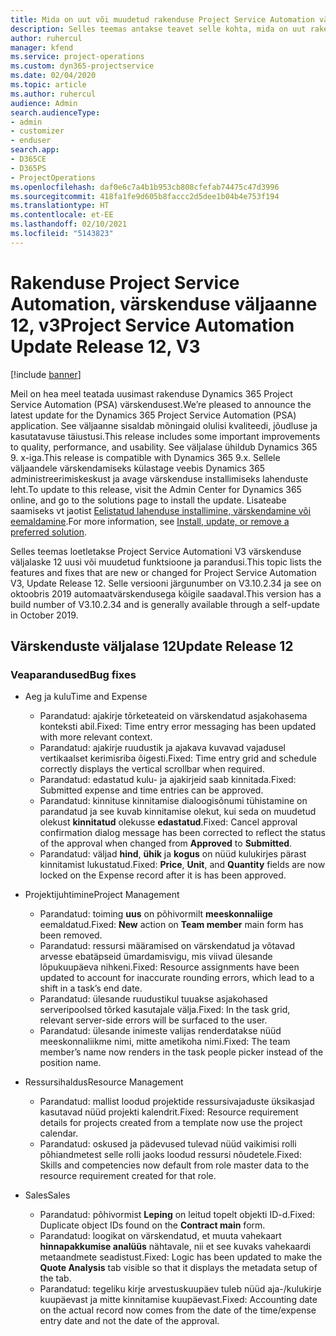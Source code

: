 ```yaml
---
title: Mida on uut või muudetud rakenduse Project Service Automation värskenduse väljaandes 12, V3
description: Selles teemas antakse teavet selle kohta, mida on uut rakenduse Project Service Automation värskenduse väljaandes 12, v3.
author: ruhercul
manager: kfend
ms.service: project-operations
ms.custom: dyn365-projectservice
ms.date: 02/04/2020
ms.topic: article
ms.author: ruhercul
audience: Admin
search.audienceType:
- admin
- customizer
- enduser
search.app:
- D365CE
- D365PS
- ProjectOperations
ms.openlocfilehash: daf0e6c7a4b1b953cb808cfefab74475c47d3996
ms.sourcegitcommit: 418fa1fe9d605b8faccc2d5dee1b04b4e753f194
ms.translationtype: HT
ms.contentlocale: et-EE
ms.lasthandoff: 02/10/2021
ms.locfileid: "5143823"
---
```

# <a name="project-service-automation-update-release-12-v3"></a><span data-ttu-id="53b9e-103">Rakenduse Project Service Automation, värskenduse väljaanne 12, v3</span><span class="sxs-lookup"><span data-stu-id="53b9e-103">Project Service Automation Update Release 12, V3</span></span>

[!include [banner](../includes/psa-now-project-operations.md)]

<span data-ttu-id="53b9e-104">Meil on hea meel teatada uusimast rakenduse Dynamics 365 Project Service Automation (PSA) värskendusest.</span><span class="sxs-lookup"><span data-stu-id="53b9e-104">We’re pleased to announce the latest update for the Dynamics 365 Project Service Automation (PSA) application.</span></span> <span data-ttu-id="53b9e-105">See väljaanne sisaldab mõningaid olulisi kvaliteedi, jõudluse ja kasutatavuse täiustusi.</span><span class="sxs-lookup"><span data-stu-id="53b9e-105">This release includes some important improvements to quality, performance, and usability.</span></span> <span data-ttu-id="53b9e-106">See väljalase ühildub Dynamics 365 9. x-iga.</span><span class="sxs-lookup"><span data-stu-id="53b9e-106">This release is compatible with Dynamics 365 9.x.</span></span> <span data-ttu-id="53b9e-107">Sellele väljaandele värskendamiseks külastage veebis Dynamics 365 administreerimiskeskust ja avage värskenduse installimiseks lahenduste leht.</span><span class="sxs-lookup"><span data-stu-id="53b9e-107">To update to this release, visit the Admin Center for Dynamics 365 online, and go to the solutions page to install the update.</span></span> <span data-ttu-id="53b9e-108">Lisateabe saamiseks vt jaotist [Eelistatud lahenduse installimine, värskendamine või eemaldamine](https://docs.microsoft.com/power-platform/admin/install-remove-preferred-solution).</span><span class="sxs-lookup"><span data-stu-id="53b9e-108">For more information, see [Install, update, or remove a preferred solution](https://docs.microsoft.com/power-platform/admin/install-remove-preferred-solution).</span></span>

<span data-ttu-id="53b9e-109">Selles teemas loetletakse Project Service Automationi V3 värskenduse väljalaske 12 uusi või muudetud funktsioone ja parandusi.</span><span class="sxs-lookup"><span data-stu-id="53b9e-109">This topic lists the features and fixes that are new or changed for Project Service Automation V3, Update Release 12.</span></span> <span data-ttu-id="53b9e-110">Selle versiooni järgunumber on V3.10.2.34 ja see on oktoobris 2019 automaatvärskendusega kõigile saadaval.</span><span class="sxs-lookup"><span data-stu-id="53b9e-110">This version has a build number of V3.10.2.34 and is generally available through a self-update in October 2019.</span></span>

## <a name="update-release-12"></a><span data-ttu-id="53b9e-111">Värskenduste väljalase 12</span><span class="sxs-lookup"><span data-stu-id="53b9e-111">Update Release 12</span></span>

### <a name="bug-fixes"></a><span data-ttu-id="53b9e-112">Veaparandused</span><span class="sxs-lookup"><span data-stu-id="53b9e-112">Bug fixes</span></span>

- <span data-ttu-id="53b9e-113">Aeg ja kulu</span><span class="sxs-lookup"><span data-stu-id="53b9e-113">Time and Expense</span></span>

    - <span data-ttu-id="53b9e-114">Parandatud: ajakirje tõrketeateid on värskendatud asjakohasema konteksti abil.</span><span class="sxs-lookup"><span data-stu-id="53b9e-114">Fixed: Time entry error messaging has been updated with more relevant context.</span></span>
    - <span data-ttu-id="53b9e-115">Parandatud: ajakirje ruudustik ja ajakava kuvavad vajadusel vertikaalset kerimisriba õigesti.</span><span class="sxs-lookup"><span data-stu-id="53b9e-115">Fixed: Time entry grid and schedule correctly displays the vertical scrollbar when required.</span></span>
    - <span data-ttu-id="53b9e-116">Parandatud: edastatud kulu- ja ajakirjeid saab kinnitada.</span><span class="sxs-lookup"><span data-stu-id="53b9e-116">Fixed: Submitted expense and time entries can be approved.</span></span>
    - <span data-ttu-id="53b9e-117">Parandatud: kinnituse kinnitamise dialoogisõnumi tühistamine on parandatud ja see kuvab kinnitamise olekut, kui seda on muudetud olekust **kinnitatud** olekusse **edastatud**.</span><span class="sxs-lookup"><span data-stu-id="53b9e-117">Fixed: Cancel approval confirmation dialog message has been corrected to reflect the status of the approval when changed from **Approved** to **Submitted**.</span></span>
    - <span data-ttu-id="53b9e-118">Parandatud: väljad **hind**, **ühik** ja **kogus** on nüüd kulukirjes pärast kinnitamist lukustatud.</span><span class="sxs-lookup"><span data-stu-id="53b9e-118">Fixed: **Price**, **Unit**, and **Quantity** fields are now locked on the Expense record after it is has been approved.</span></span>

- <span data-ttu-id="53b9e-119">Projektijuhtimine</span><span class="sxs-lookup"><span data-stu-id="53b9e-119">Project Management</span></span>

    - <span data-ttu-id="53b9e-120">Parandatud: toiming **uus** on põhivormilt **meeskonnaliige** eemaldatud.</span><span class="sxs-lookup"><span data-stu-id="53b9e-120">Fixed: **New** action on **Team member** main form has been removed.</span></span>
    - <span data-ttu-id="53b9e-121">Parandatud: ressursi määramised on värskendatud ja võtavad arvesse ebatäpseid ümardamisvigu, mis viivad ülesande lõpukuupäeva nihkeni.</span><span class="sxs-lookup"><span data-stu-id="53b9e-121">Fixed: Resource assignments have been updated to account for inaccurate rounding errors, which lead to a shift in a task’s end date.</span></span>
    - <span data-ttu-id="53b9e-122">Parandatud: ülesande ruudustikul tuuakse asjakohased serveripoolsed tõrked kasutajale välja.</span><span class="sxs-lookup"><span data-stu-id="53b9e-122">Fixed: In the task grid, relevant server-side errors will be surfaced to the user.</span></span>
    - <span data-ttu-id="53b9e-123">Parandatud: ülesande inimeste valijas renderdatakse nüüd meeskonnaliikme nimi, mitte ametikoha nimi.</span><span class="sxs-lookup"><span data-stu-id="53b9e-123">Fixed: The team member’s name now renders in the task people picker instead of the position name.</span></span>

- <span data-ttu-id="53b9e-124">Ressursihaldus</span><span class="sxs-lookup"><span data-stu-id="53b9e-124">Resource Management</span></span>

    - <span data-ttu-id="53b9e-125">Parandatud: mallist loodud projektide ressursivajaduste üksikasjad kasutavad nüüd projekti kalendrit.</span><span class="sxs-lookup"><span data-stu-id="53b9e-125">Fixed: Resource requirement details for projects created from a template now use the project calendar.</span></span>
    - <span data-ttu-id="53b9e-126">Parandatud: oskused ja pädevused tulevad nüüd vaikimisi rolli põhiandmetest selle rolli jaoks loodud ressursi nõudetele.</span><span class="sxs-lookup"><span data-stu-id="53b9e-126">Fixed: Skills and competencies now default from role master data to the resource requirement created for that role.</span></span>

- <span data-ttu-id="53b9e-127">Sales</span><span class="sxs-lookup"><span data-stu-id="53b9e-127">Sales</span></span>

    - <span data-ttu-id="53b9e-128">Parandatud: põhivormist **Leping** on leitud topelt objekti ID-d.</span><span class="sxs-lookup"><span data-stu-id="53b9e-128">Fixed: Duplicate object IDs found on the **Contract main** form.</span></span>
    - <span data-ttu-id="53b9e-129">Parandatud: loogikat on värskendatud, et muuta vahekaart **hinnapakkumise analüüs** nähtavale, nii et see kuvaks vahekaardi metaandmete seadistust.</span><span class="sxs-lookup"><span data-stu-id="53b9e-129">Fixed: Logic has been updated to make the **Quote Analysis** tab visible so that it displays the metadata setup of the tab.</span></span>
    - <span data-ttu-id="53b9e-130">Parandatud: tegeliku kirje arvestuskuupäev tuleb nüüd aja-/kulukirje kuupäevast ja mitte kinnitamise kuupäevast.</span><span class="sxs-lookup"><span data-stu-id="53b9e-130">Fixed: Accounting date on the actual record now comes from the date of the time/expense entry date and not the date of the approval.</span></span>
